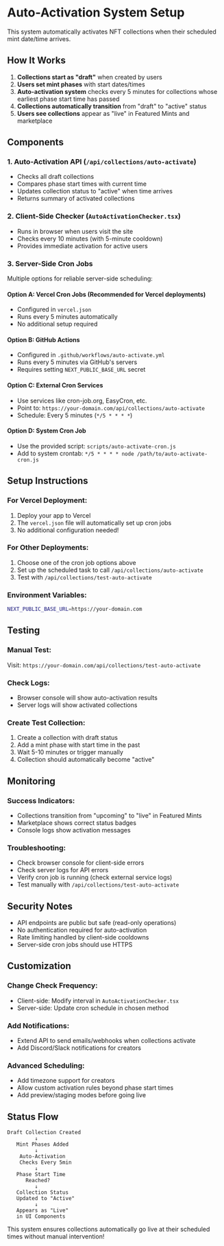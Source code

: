 # Auto-Activation System Setup

This system automatically activates NFT collections when their scheduled mint date/time arrives.

## How It Works

1. **Collections start as "draft"** when created by users
2. **Users set mint phases** with start dates/times
3. **Auto-activation system** checks every 5 minutes for collections whose earliest phase start time has passed
4. **Collections automatically transition** from "draft" to "active" status
5. **Users see collections** appear as "live" in Featured Mints and marketplace

## Components

### 1. Auto-Activation API (`/api/collections/auto-activate`)
- Checks all draft collections
- Compares phase start times with current time
- Updates collection status to "active" when time arrives
- Returns summary of activated collections

### 2. Client-Side Checker (`AutoActivationChecker.tsx`)
- Runs in browser when users visit the site
- Checks every 10 minutes (with 5-minute cooldown)
- Provides immediate activation for active users

### 3. Server-Side Cron Jobs
Multiple options for reliable server-side scheduling:

#### Option A: Vercel Cron Jobs (Recommended for Vercel deployments)
- Configured in `vercel.json`
- Runs every 5 minutes automatically
- No additional setup required

#### Option B: GitHub Actions
- Configured in `.github/workflows/auto-activate.yml`
- Runs every 5 minutes via GitHub's servers
- Requires setting `NEXT_PUBLIC_BASE_URL` secret

#### Option C: External Cron Services
- Use services like cron-job.org, EasyCron, etc.
- Point to: `https://your-domain.com/api/collections/auto-activate`
- Schedule: Every 5 minutes (`*/5 * * * *`)

#### Option D: System Cron Job
- Use the provided script: `scripts/auto-activate-cron.js`
- Add to system crontab: `*/5 * * * * node /path/to/auto-activate-cron.js`

## Setup Instructions

### For Vercel Deployment:
1. Deploy your app to Vercel
2. The `vercel.json` file will automatically set up cron jobs
3. No additional configuration needed!

### For Other Deployments:
1. Choose one of the cron job options above
2. Set up the scheduled task to call `/api/collections/auto-activate`
3. Test with `/api/collections/test-auto-activate`

### Environment Variables:
```bash
NEXT_PUBLIC_BASE_URL=https://your-domain.com
```

## Testing

### Manual Test:
Visit: `https://your-domain.com/api/collections/test-auto-activate`

### Check Logs:
- Browser console will show auto-activation results
- Server logs will show activated collections

### Create Test Collection:
1. Create a collection with draft status
2. Add a mint phase with start time in the past
3. Wait 5-10 minutes or trigger manually
4. Collection should automatically become "active"

## Monitoring

### Success Indicators:
- Collections transition from "upcoming" to "live" in Featured Mints
- Marketplace shows correct status badges
- Console logs show activation messages

### Troubleshooting:
- Check browser console for client-side errors
- Check server logs for API errors
- Verify cron job is running (check external service logs)
- Test manually with `/api/collections/test-auto-activate`

## Security Notes

- API endpoints are public but safe (read-only operations)
- No authentication required for auto-activation
- Rate limiting handled by client-side cooldowns
- Server-side cron jobs should use HTTPS

## Customization

### Change Check Frequency:
- Client-side: Modify interval in `AutoActivationChecker.tsx`
- Server-side: Update cron schedule in chosen method

### Add Notifications:
- Extend API to send emails/webhooks when collections activate
- Add Discord/Slack notifications for creators

### Advanced Scheduling:
- Add timezone support for creators
- Allow custom activation rules beyond phase start times
- Add preview/staging modes before going live

## Status Flow

```
Draft Collection Created
         ↓
   Mint Phases Added
         ↓
    Auto-Activation
    Checks Every 5min
         ↓
   Phase Start Time
      Reached?
         ↓
   Collection Status
   Updated to "Active"
         ↓
   Appears as "Live"
   in UI Components
```

This system ensures collections automatically go live at their scheduled times without manual intervention!
